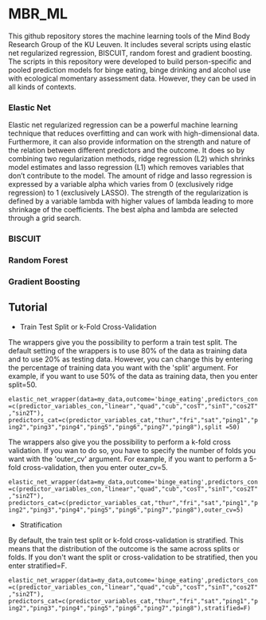 # MBR_ML

This github repository stores the machine learning tools of the Mind Body Research Group of the KU Leuven. It includes several scripts using elastic net regularized regression, BISCUIT, random forest and gradient boosting. The scripts in this repository were developed to build person-specific and pooled prediction models for binge eating, binge drinking and alcohol use with ecological momentary assessment data. However, they can be used in all kinds of contexts.

### Elastic Net

Elastic net regularized regression can be a powerful machine learning technique that reduces overfitting and can work with high-dimensional data. Furthermore, it can also provide information on the strength and nature of the relation between different predictors and the outcome. It does so by combining two regularization methods, ridge regression (L2) which shrinks model estimates and lasso regression (L1) which removes variables that don’t contribute to the model. The amount of ridge and lasso regression is expressed by a variable alpha which varies from 0 (exclusively ridge regression) to 1 (exclusively LASSO). The strength of the regularization is defined by a variable lambda with higher values of lambda leading to more shrinkage of the coefficients. The best alpha and lambda are selected through a grid search. 

### BISCUIT

### Random Forest

### Gradient Boosting

## Tutorial

* Train Test Split or k-Fold Cross-Validation

The wrappers give you the possibility to perform a train test split. The default setting of the wrappers is to use 80% of the data as training data and to use 20% as testing data. However, you can change this by entering the percentage of training data you want with the 'split' argument. For example, if you want to use 50% of the data as training data, then you enter split=50.

`elastic_net_wrapper(data=my_data,outcome='binge_eating',predictors_con=c(predictor_variables_con,"linear","quad","cub","cosT","sinT","cos2T","sin2T"),
predictors_cat=c(predictor_variables_cat,"thur","fri","sat","ping1","ping2","ping3","ping4","ping5","ping6","ping7","ping8"),split =50)`

The wrappers also give you the possibility to perform a k-fold cross validation. If you wan to do so, you have to specify the number of folds you want with the 'outer_cv' argument. For example, if you want to perform a 5-fold cross-validation, then you enter outer_cv=5.

`elastic_net_wrapper(data=my_data,outcome='binge_eating',predictors_con=c(predictor_variables_con,"linear","quad","cub","cosT","sinT","cos2T","sin2T"),
predictors_cat=c(predictor_variables_cat,"thur","fri","sat","ping1","ping2","ping3","ping4","ping5","ping6","ping7","ping8"),outer_cv=5)`

* Stratification

By default, the train test split or k-fold cross-validation is stratified. This means that the distribution of the outcome is the same across splits or folds. If you don't want the split or cross-validation to be stratified, then you enter stratified=F.

`elastic_net_wrapper(data=my_data,outcome='binge_eating',predictors_con=c(predictor_variables_con,"linear","quad","cub","cosT","sinT","cos2T","sin2T"),
predictors_cat=c(predictor_variables_cat,"thur","fri","sat","ping1","ping2","ping3","ping4","ping5","ping6","ping7","ping8"),stratified=F)`
